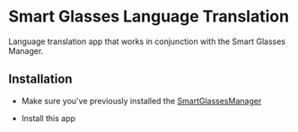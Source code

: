 # Smart Glasses Language Translation

Language translation app that works in conjunction with the Smart Glasses Manager.

## Installation

* Make sure you've previously installed the [SmartGlassesManager](https://github.com/TeamOpenSmartGlasses/SmartGlassesManager)

* Install this app
